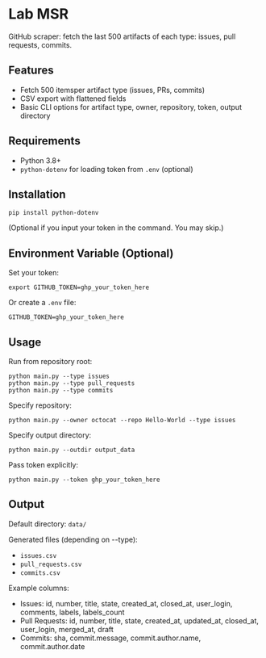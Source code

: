 # Lab MSR

GitHub scraper: fetch the last 500 artifacts of each type: issues, pull requests, commits.

## Features
- Fetch 500 itemsper artifact type (issues, PRs, commits)
- CSV export with flattened fields
- Basic CLI options for artifact type, owner, repository, token, output directory

## Requirements
- Python 3.8+
- `python-dotenv` for loading token from `.env` (optional)

## Installation
```
pip install python-dotenv
```
(Optional if you input your token in the command. You may skip.)

## Environment Variable (Optional)
Set your token:
```
export GITHUB_TOKEN=ghp_your_token_here
```
Or create a `.env` file:
```
GITHUB_TOKEN=ghp_your_token_here
```

## Usage
Run from repository root:
```
python main.py --type issues
python main.py --type pull_requests
python main.py --type commits
```

Specify repository:
```
python main.py --owner octocat --repo Hello-World --type issues
```

Specify output directory:
```
python main.py --outdir output_data
```

Pass token explicitly:
```
python main.py --token ghp_your_token_here
```

## Output
Default directory: `data/`

Generated files (depending on --type):
- `issues.csv`
- `pull_requests.csv`
- `commits.csv`

Example columns:
- Issues: id, number, title, state, created_at, closed_at, user_login, comments, labels, labels_count
- Pull Requests: id, number, title, state, created_at, updated_at, closed_at, user_login, merged_at, draft
- Commits: sha, commit.message, commit.author.name, commit.author.date

